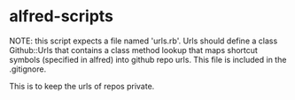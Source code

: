 # alfred-scripts


NOTE: this script expects a file named 'urls.rb'. Urls should
define a class Github::Urls that contains a class method
lookup that maps shortcut symbols (specified in alfred)
into github repo urls. This file is included in the .gitignore.

This is to keep the urls of repos private. 
